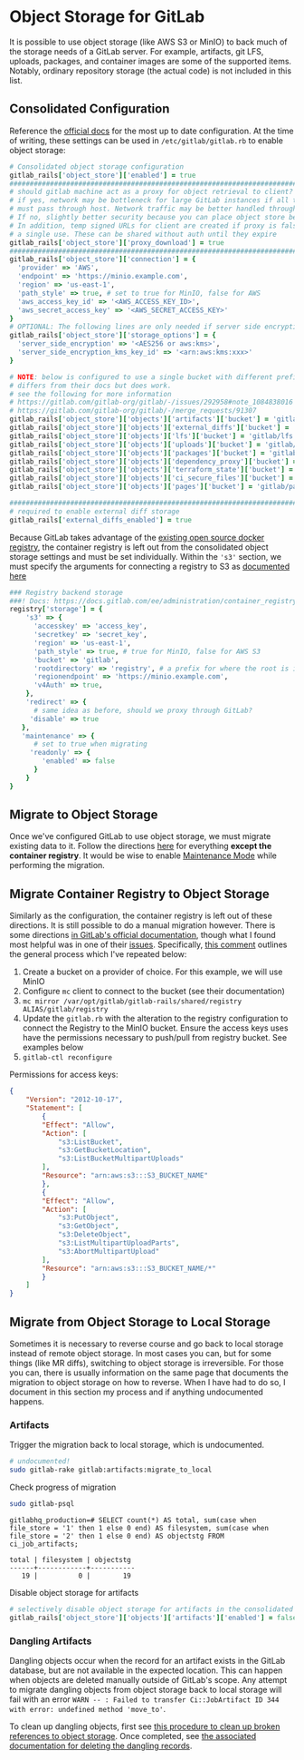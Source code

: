 # Object Storage for GitLab

It is possible to use object storage (like AWS S3 or MinIO) to back much of the storage needs of a GitLab server. For example, artifacts, git LFS, uploads, packages, and container images are some of the supported items. Notably, ordinary repository storage (the actual code) is not included in this list.

## Consolidated Configuration

Reference the [official docs](https://docs.gitlab.com/ee/administration/object_storage.html) for the most up to date configuration. At the time of writing, these settings can be used in `/etc/gitlab/gitlab.rb` to enable object storage:

```ruby
# Consolidated object storage configuration
gitlab_rails['object_store']['enabled'] = true
##############################################################################################
# should gitlab machine act as a proxy for object retrieval to client? 
# if yes, network may be bottleneck for large GitLab instances if all traffic
# must pass through host. Network traffic may be better handled through object store
# If no, slightly better security because you can place object store behind a firewall,
# In addition, temp signed URLs for client are created if proxy is false which can linger beyond 
# a single use. These can be shared without auth until they expire
gitlab_rails['object_store']['proxy_download'] = true
##############################################################################################
gitlab_rails['object_store']['connection'] = {
  'provider' => 'AWS',
  'endpoint' => 'https://minio.example.com',
  'region' => 'us-east-1',
  'path_style' => true, # set to true for MinIO, false for AWS
  'aws_access_key_id' => '<AWS_ACCESS_KEY_ID>',
  'aws_secret_access_key' => '<AWS_SECRET_ACCESS_KEY>'
}
# OPTIONAL: The following lines are only needed if server side encryption is required
gitlab_rails['object_store']['storage_options'] = {
  'server_side_encryption' => '<AES256 or aws:kms>',
  'server_side_encryption_kms_key_id' => '<arn:aws:kms:xxx>'
}

# NOTE: below is configured to use a single bucket with different prefixes, which 
# differs from their docs but does work. 
# see the following for more information
# https://gitlab.com/gitlab-org/gitlab/-/issues/292958#note_1084838016
# https://gitlab.com/gitlab-org/gitlab/-/merge_requests/91307
gitlab_rails['object_store']['objects']['artifacts']['bucket'] = 'gitlab/artifacts'
gitlab_rails['object_store']['objects']['external_diffs']['bucket'] = 'gitlab/mr-diffs'
gitlab_rails['object_store']['objects']['lfs']['bucket'] = 'gitlab/lfs'
gitlab_rails['object_store']['objects']['uploads']['bucket'] = 'gitlab/uploads'
gitlab_rails['object_store']['objects']['packages']['bucket'] = 'gitlab/packages'
gitlab_rails['object_store']['objects']['dependency_proxy']['bucket'] = 'gitlab/dependency-proxy'
gitlab_rails['object_store']['objects']['terraform_state']['bucket'] = 'gitlab/terraform-state'
gitlab_rails['object_store']['objects']['ci_secure_files']['bucket'] = 'gitlab/ci-secure-files'
gitlab_rails['object_store']['objects']['pages']['bucket'] = 'gitlab/pages'

##############################################################################################
# required to enable external diff storage
gitlab_rails['external_diffs_enabled'] = true
```

Because GitLab takes advantage of the [existing open source docker registry](https://github.com/distribution/distribution), the container registry is left out from the consolidated object storage settings and must be set individually. Within the `'s3'` section, we must specify the arguments for connecting a registry to S3 as [documented here](https://docs.docker.com/registry/storage-drivers/s3/)

```ruby
### Registry backend storage
###! Docs: https://docs.gitlab.com/ee/administration/container_registry.html#container-registry-storage-driver
registry['storage'] = {
    's3' => {
      'accesskey' => 'access_key',
      'secretkey' => 'secret_key',
      'region' => 'us-east-1',
      'path_style' => true, # true for MinIO, false for AWS S3
      'bucket' => 'gitlab',
      'rootdirectory' => 'registry', # a prefix for where the root is in bucket. In this example, it would be at gitlab/registry/*
      'regionendpoint' => 'https://minio.example.com',
      'v4Auth' => true,
    },
    'redirect' => {
      # same idea as before, should we proxy through GitLab?
     'disable' => true
   },
   'maintenance' => {
      # set to true when migrating
     'readonly' => {
        'enabled' => false
      }
    }
}
```

## Migrate to Object Storage

Once we've configured GitLab to use object storage, we must migrate existing data to it. Follow the directions [here](https://docs.gitlab.com/ee/administration/object_storage.html#migrate-to-object-storage) for everything **except the container registry**. It would be wise to enable [Maintenance Mode](https://docs.gitlab.com/ee/administration/maintenance_mode/#gitlab-maintenance-mode) while performing the migration.

## Migrate Container Registry to Object Storage

Similarly as the configuration, the container registry is left out of these directions. It is still possible to do a manual migration however. There is some directions [in GitLab's official documentation](https://github.com/distribution/distribution), though what I found most helpful was in one of their [issues](https://gitlab.com/gitlab-org/omnibus-gitlab/-/issues/4208). Specifically, [this comment](https://gitlab.com/gitlab-org/omnibus-gitlab/-/issues/4208#note_153115586) outlines the general process which I've repeated below:

1. Create a bucket on a provider of choice. For this example, we will use MinIO
2. Configure `mc` client to connect to the bucket (see their documentation)
3. `mc mirror /var/opt/gitlab/gitlab-rails/shared/registry ALIAS/gitlab/registry`
4. Update the `gitlab.rb` with the alteration to the registry configuration to connect the Registry to the MinIO bucket. Ensure the access keys uses have the permissions necessary to push/pull from registry bucket. See examples below
5. `gitlab-ctl reconfigure`

Permissions for access keys:

```json
{
    "Version": "2012-10-17",
    "Statement": [
        {
        "Effect": "Allow",
        "Action": [
            "s3:ListBucket",
            "s3:GetBucketLocation",
            "s3:ListBucketMultipartUploads"
        ],
        "Resource": "arn:aws:s3:::S3_BUCKET_NAME"
        },
        {
        "Effect": "Allow",
        "Action": [
            "s3:PutObject",
            "s3:GetObject",
            "s3:DeleteObject",
            "s3:ListMultipartUploadParts",
            "s3:AbortMultipartUpload"
        ],
        "Resource": "arn:aws:s3:::S3_BUCKET_NAME/*"
        }
    ]
}
```

## Migrate from Object Storage to Local Storage

Sometimes it is necessary to reverse course and go back to local storage instead of remote object storage. In most cases you can, but for some things (like MR diffs), switching to object storage is irreversible. For those you can, there is usually information on the same page that documents the migration to object storage on how to reverse. When I have had to do so, I document in this section my process and if anything undocumented happens.

### Artifacts


Trigger the migration back to local storage, which is undocumented.

```bash
# undocumented!
sudo gitlab-rake gitlab:artifacts:migrate_to_local
```

Check progress of migration

```bash
sudo gitlab-psql
```

```console
gitlabhq_production=# SELECT count(*) AS total, sum(case when file_store = '1' then 1 else 0 end) AS filesystem, sum(case when file_store = '2' then 1 else 0 end) AS objectstg FROM ci_job_artifacts;

total | filesystem | objectstg
------+------------+-----------
   19 |          0 |        19
```

Disable object storage for artifacts

```ruby
# selectively disable object storage for artifacts in the consolidated object storage settings.
gitlab_rails['object_store']['objects']['artifacts']['enabled'] = false
```

### Dangling Artifacts

Dangling objects occur when the record for an artifact exists in the GitLab database, but are not available in the expected location. This can happen when objects are deleted manually outside of GitLab's scope. Any attempt to migrate dangling objects from object storage back to local storage will fail with an error `WARN -- : Failed to transfer Ci::JobArtifact ID 344 with error: undefined method 'move_to'`.

To clean up dangling objects, first see [this procedure to clean up broken references to object storage](https://docs.gitlab.com/ee/administration/raketasks/check.html#update-dangling-object-storage-references). Once completed, see [the associated documentation for deleting the dangling records](https://docs.gitlab.com/ee/administration/raketasks/check.html#delete-references-to-missing-artifacts).